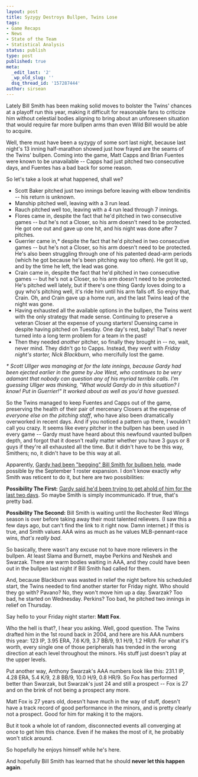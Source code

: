 ```yaml
---
layout: post
title: Syzygy Destroys Bullpen, Twins Lose
tags:
- Game Recaps
- News
- State of the Team
- Statistical Analysis
status: publish
type: post
published: true
meta:
  _edit_last: '2'
  _wp_old_slug: ''
  dsq_thread_id: '157287444'
author: sirsean
---
```

Lately Bill Smith has been making solid moves to bolster the Twins' chances at a playoff run this year, making it difficult for reasonable fans to criticize him without celestial bodies aligning to bring about an unforeseen situation that would require far more bullpen arms than even Wild Bill would be able to acquire.

Well, there must have been a syzygy of some sort last night, because last night's 13 inning half-marathon showed just how frayed are the seams of the Twins' bullpen. Coming into the game, Matt Capps and Brian Fuentes were known to be unavailable -- Capps had just pitched two consecutive days, and Fuentes has a bad back for some reason.

So let's take a look at what happened, shall we?

- Scott Baker pitched just two innings before leaving with elbow tendinitis -- his return is unknown.
- Manship pitched well, leaving with a 3 run lead.
- Rauch pitched well too, leaving with a 4 run lead through 7 innings.
- Flores came in, despite the fact that he'd pitched in two consecutive games -- but he's not a Closer, so his arm doesn't need to be protected. He got one out and gave up one hit, and his night was done after 7 pitches.
- Guerrier came in,* despite the fact that he'd pitched in two consecutive games -- but he's not a Closer, so his arm doesn't need to be protected. He's also been struggling through one of his patented dead-arm periods (which he got because he's been pitching way too often). He got lit up, and by the time he left, the lead was gone.
- Crain came in, despite the fact that he'd pitched in two consecutive games -- but he's not a Closer, so his arm doesn't need to be protected. He's pitched well lately, but if there's one thing Gardy loves doing to a guy who's pitching well, it's ride him until his arm falls off. So enjoy that, Crain. Oh, and Crain gave up a home run, and the last Twins lead of the night was gone.
- Having exhausted all the available options in the bullpen, the Twins went with the only strategy that made sense. Continuing to preserve a veteran Closer at the expense of young starters! Duensing came in despite having pitched on Tuesday. One day's rest, baby! That's never turned into a long term problem for a team in the past!
- Then they needed _another_ pitcher, so finally they brought in -- no, wait, never mind. They didn't go to Capps. Instead, they went with _Friday night's starter, Nick Blackburn_, who mercifully lost the game.

_* Scott Ullger was managing at for the late innings, because Gardy had been ejected earlier in the game by Joe West, who continues to be very adamant that nobody can question any of his myriad terrible calls. I'm guessing Ullger was thinking, "What would Gardy do in this situation? I know! Put in Guerrier!" It worked about as well as you'd have guessed._

So the Twins managed to keep Fuentes and Capps out of the game, preserving the health of their pair of mercenary Closers at the expense of _everyone else on the pitching staff_, who have also been dramatically overworked in recent days. And if you noticed a pattern up there, I wouldn't call you crazy. It seems like every pitcher in the bullpen has been used in every game -- Gardy must have heard about this newfound vaunted bullpen depth, and forgot that it doesn't really matter whether you have 3 guys or 8 guys if they're all exhausted all the time. But it didn't have to be this way, Smithers; no, it didn't have to be this way at all.

Apparently, [Gardy had been "begging" Bill Smith for bullpen help](http://twitter.com/fsnorthmaggio/status/22857299891), made possible by the September 1 roster expansion. I don't know exactly _why_ Smith was reticent to do it, but here are two possibilities:

**Possibility The First:** [Gardy said he'd been trying to get ahold of him for the last two days](http://twitter.com/fsnorthmaggio/status/22857494046). So maybe Smith is simply incommunicado. If true, that's pretty bad.

**Possibility The Second:** Bill Smith is waiting until the Rochester Red Wings season is over before taking away their most talented relievers. (I saw this a few days ago, but can't find the link to it right now. Damn internet.) If this is true, and Smith values AAA wins as much as he values MLB-pennant-race wins, _that's really bad_.

So basically, there wasn't any excuse not to have more relievers in the bullpen. At least Slama and Burnett, maybe Perkins and Neshek and Swarzak. There are warm bodies waiting in AAA, and they could have been out in the bullpen last night if Bill Smith had called for them.

And, because Blackburn was wasted in relief the night before his scheduled start, the Twins needed to find another starter for Friday night. Who should they go with? Pavano? No, they won't move him up a day. Swarzak? Too bad, he started on Wednesday. Perkins? Too bad, he pitched two innings in relief on Thursday.

Say hello to your Friday night starter: **Matt Fox**.

Who the hell is that?, I hear you asking. Well, good question. The Twins drafted him in the 1st round back in 2004, and here are his AAA numbers this year: 123 IP, 3.95 ERA, 7.6 K/9, 3.7 BB/9, 9.1 H/9, 1.2 HR/9. For what it's worth, every single one of those peripherals has trended in the wrong direction at each level throughout the minors. His stuff just doesn't play at the upper levels.

Put another way, Anthony Swarzak's AAA numbers look like this: 231.1 IP, 4.28 ERA, 5.4 K/9, 2.8 BB/9, 10.0 H/9, 0.8 HR/9. So Fox has performed better than Swarzak, but Swarzak's just 24 and still a prospect -- Fox is 27 and on the brink of not being a prospect any more.

Matt Fox is 27 years old, doesn't have much in the way of stuff, doesn't have a track record of good performance in the minors, and is pretty clearly not a prospect. Good for him for making it to the majors.

But it took a whole lot of random, disconnected events all converging at once to get him this chance. Even if he makes the most of it, he probably won't stick around.

So hopefully he enjoys himself while he's here.

And hopefully Bill Smith has learned that he should **never let this happen again**.
